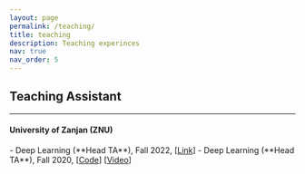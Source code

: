 ```yaml
---
layout: page
permalink: /teaching/
title: teaching
description: Teaching experinces
nav: true
nav_order: 5
---
```

<h2>Teaching Assistant</h2>
<hr>
<h4>University of Zanjan (ZNU)</h4>
-  Deep Learning (**Head TA**), Fall 2022,  [<a href="https://rahmanidashti.github.io/znuai/" target="\_blank">Link</a>]
-  Deep Learning (**Head TA**), Fall 2020,  [<a href="https://github.com/miladfa7/ZNU-Practical-Deep-Learning-Course/" target="\_blank">Code</a>]  [<a href="https://www.aparat.com/playlist/329097" target="\_blank">Video</a>] 
